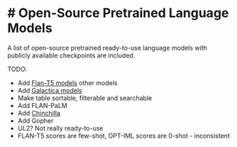 # # Open-Source Pretrained Language Models

A list of open-source pretrained ready-to-use language models with publicly available checkpoints are included.

TODO:

 - Add [Flan-T5 models](https://huggingface.co/models?search=google%2Fflan-t5) other models
 - Add [Galactica models](https://huggingface.co/models?other=galactica)
 - Make table sortable, filterable and searchable
 - Add FLAN-PaLM
 - Add [Chinchilla](https://arxiv.org/abs/2203.15556)
 - Add Gopher
 - UL2? Not really ready-to-use
 - FLAN-T5 scores are few-shot, OPT-IML scores are 0-shot - inconsistent